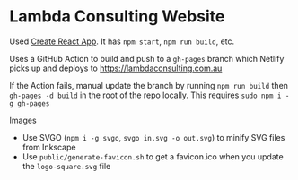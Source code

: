 # Lambda Consulting Website

Used [Create React App](https://github.com/facebook/create-react-app). It has `npm start`, `npm run build`, etc.

Uses a GitHub Action to build and push to a `gh-pages` branch which Netlify picks up and deploys to https://lambdaconsulting.com.au

If the Action fails, manual update the branch by running `npm run build` then `gh-pages -d build` in the root of the repo locally. This requires `sudo npm i -g gh-pages`


Images
* Use SVGO (`npm i -g svgo`, `svgo in.svg -o out.svg`) to minify SVG files from Inkscape
* Use `public/generate-favicon.sh` to get a favicon.ico when you update the `logo-square.svg` file
